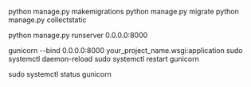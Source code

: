 
python manage.py makemigrations
python manage.py migrate
python manage.py collectstatic

python manage.py runserver 0.0.0.0:8000

gunicorn --bind 0.0.0.0:8000 your_project_name.wsgi:application
sudo systemctl daemon-reload
sudo systemctl restart gunicorn

sudo systemctl status gunicorn